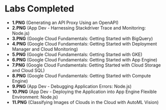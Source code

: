 # Labs Completed

- **1.PNG** (Generating an API Proxy Using an OpenAPI)
- **2.PNG** (App Dev - Harnessing Stackdriver Trace and Monitoring: Node.js)
- **3.PNG** (Google Cloud Fundamentals: Getting Started with BigQuery)
- **4.PNG** (Google Cloud Fundamentals: Getting Started with Deployment Manager and Cloud Monitoring)
- **5.PNG** (Google Cloud Fundamentals: Getting Started with GKE)
- **6.PNG** (Google Cloud Fundamentals: Getting Started with App Engine)
- **7.PNG** (Google Cloud Fundamentals: Getting Started with Cloud Storage and Cloud SQL)
- **8.PNG** (Google Cloud Fundamentals: Getting Started with Compute Engine)
- **9.PNG** (App Dev - Debugging Application Errors: Node.js)
- **10.PNG** (App Dev - Deploying the Application into App Engine Flexible Environment: Node.js)
- **11.PNG** (Classifying Images of Clouds in the Cloud with AutoML Vision)

